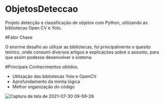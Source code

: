 # ObjetosDeteccao

Projeto detecção e classificação de objetos com Python, utilizando as bibliotecas Open CV e Yolo.

#Fator Chave

O enorme desafio ao utilizar as bibliotecas, foi principalmente o quesito teórico, onde consumi diversos artigos e explicações sobre o assunto, para que assim podesse desenvolver o sistema. 

#Principais Conhecimentos obtidos. 

 - Utilização das bibliotecas Yolo e OpenCV
 - Aprofundamento da minha lógica 
 - Melhor organização do código
 
![Captura de tela de 2021-07-30 09-59-26](https://user-images.githubusercontent.com/74799613/127656768-f5dbfebb-ff40-4e8b-afd9-ed211c491e31.png)
